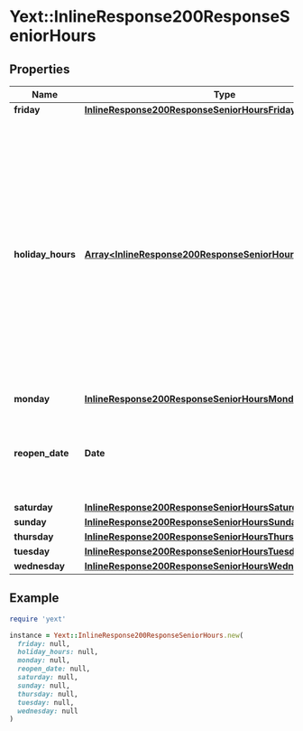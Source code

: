 # Yext::InlineResponse200ResponseSeniorHours

## Properties

| Name | Type | Description | Notes |
| ---- | ---- | ----------- | ----- |
| **friday** | [**InlineResponse200ResponseSeniorHoursFriday**](InlineResponse200ResponseSeniorHoursFriday.md) |  | [optional] |
| **holiday_hours** | [**Array&lt;InlineResponse200ResponseSeniorHoursHolidayHours&gt;**](InlineResponse200ResponseSeniorHoursHolidayHours.md) |  **NOTE:** The list of Holiday Hours that you send us must be comprehensive. For example, if you send us a list of Holiday Hours that does not include Holiday Hours that you sent in your last update, Yext considers the missing Holiday Hours to be deleted, and we remove them.    Array must be ordered.   Filtering Type: &#x60;list of object&#x60; | [optional] |
| **monday** | [**InlineResponse200ResponseSeniorHoursMonday**](InlineResponse200ResponseSeniorHoursMonday.md) |  | [optional] |
| **reopen_date** | **Date** |  Date must be on or after 1970-01-01 Date must be before or on 2038-01-01  Filtering Type: &#x60;date&#x60; | [optional] |
| **saturday** | [**InlineResponse200ResponseSeniorHoursSaturday**](InlineResponse200ResponseSeniorHoursSaturday.md) |  | [optional] |
| **sunday** | [**InlineResponse200ResponseSeniorHoursSunday**](InlineResponse200ResponseSeniorHoursSunday.md) |  | [optional] |
| **thursday** | [**InlineResponse200ResponseSeniorHoursThursday**](InlineResponse200ResponseSeniorHoursThursday.md) |  | [optional] |
| **tuesday** | [**InlineResponse200ResponseSeniorHoursTuesday**](InlineResponse200ResponseSeniorHoursTuesday.md) |  | [optional] |
| **wednesday** | [**InlineResponse200ResponseSeniorHoursWednesday**](InlineResponse200ResponseSeniorHoursWednesday.md) |  | [optional] |

## Example

```ruby
require 'yext'

instance = Yext::InlineResponse200ResponseSeniorHours.new(
  friday: null,
  holiday_hours: null,
  monday: null,
  reopen_date: null,
  saturday: null,
  sunday: null,
  thursday: null,
  tuesday: null,
  wednesday: null
)
```

